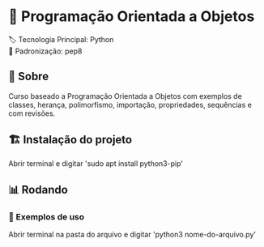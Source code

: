 # :bookmark: Programação Orientada a Objetos

:label: Tecnologia Principal: Python
<br> :page_facing_up: Padronização: pep8

## :dart: Sobre

Curso baseado a Programação Orientada a Objetos com exemplos de classes, herança, polimorfismo, importação, propriedades, sequências e com revisões.

## :building_construction: Instalação do projeto

Abrir terminal e digitar 'sudo apt install python3-pip'

## :bar_chart: Rodando

### :test_tube: Exemplos de uso

Abrir terminal na pasta do arquivo e digitar 'python3 nome-do-arquivo.py'
